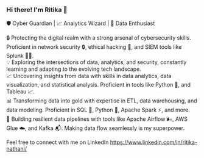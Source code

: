 ### Hi there! I'm Ritika 👋
🛡️ Cyber Guardian | 📈 Analytics Wizard |  🚀 Data Enthusiast 

 🔒 Protecting the digital realm with a strong arsenal of cybersecurity skills. Proficient in network security 🔒, ethical hacking 👾, and SIEM tools like Splunk 🕵️‍♂️.  
 💡 Exploring the intersections of data, analytics, and security, constantly learning and adapting to the evolving tech landscape.  
 📈 Uncovering insights from data with skills in data analytics, data visualization, and statistical analysis. Proficient in tools like Python 🐍, and Tableau 📈.  
 📊 Transforming data into gold with expertise in ETL, data warehousing, and data modeling. Proficient in SQL 📜, Python 🐍, Apache Spark ⚡, and more.  
 🔌 Building resilient data pipelines with tools like Apache Airflow 🌬️, AWS Glue ☁️, and Kafka 📬. Making data flow seamlessly is my superpower.  

Feel free to connect with me on LinkedIn https://www.linkedin.com/in/ritika-nathani/

<!--
**ritikanathani/ritikanathani** is a ✨ _special_ ✨ repository because its `README.md` (this file) appears on your GitHub profile.

Here are some ideas to get you started:

- 🔭 I’m currently working on ...
- 🌱 I’m currently learning ...
- 👯 I’m looking to collaborate on ...
- 🤔 I’m looking for help with ...
- 💬 Ask me about ...
- 📫 How to reach me: https://www.linkedin.com/in/ritika-nathani-6aa6361ba/
- 😄 Pronouns: ...
- ⚡ Fun fact: ...
-->
